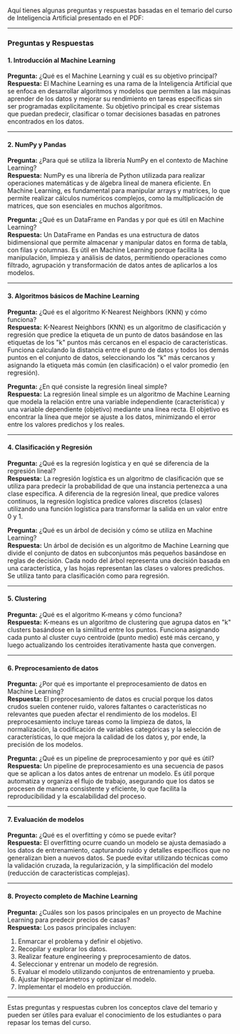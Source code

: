 Aquí tienes algunas preguntas y respuestas basadas en el temario del curso de Inteligencia Artificial presentado en el PDF:

---

### **Preguntas y Respuestas**

#### **1. Introducción al Machine Learning**
**Pregunta:** ¿Qué es el Machine Learning y cuál es su objetivo principal?  
**Respuesta:** El Machine Learning es una rama de la Inteligencia Artificial que se enfoca en desarrollar algoritmos y modelos que permiten a las máquinas aprender de los datos y mejorar su rendimiento en tareas específicas sin ser programadas explícitamente. Su objetivo principal es crear sistemas que puedan predecir, clasificar o tomar decisiones basadas en patrones encontrados en los datos.

---

#### **2. NumPy y Pandas**
**Pregunta:** ¿Para qué se utiliza la librería NumPy en el contexto de Machine Learning?  
**Respuesta:** NumPy es una librería de Python utilizada para realizar operaciones matemáticas y de álgebra lineal de manera eficiente. En Machine Learning, es fundamental para manipular arrays y matrices, lo que permite realizar cálculos numéricos complejos, como la multiplicación de matrices, que son esenciales en muchos algoritmos.

**Pregunta:** ¿Qué es un DataFrame en Pandas y por qué es útil en Machine Learning?  
**Respuesta:** Un DataFrame en Pandas es una estructura de datos bidimensional que permite almacenar y manipular datos en forma de tabla, con filas y columnas. Es útil en Machine Learning porque facilita la manipulación, limpieza y análisis de datos, permitiendo operaciones como filtrado, agrupación y transformación de datos antes de aplicarlos a los modelos.

---

#### **3. Algoritmos básicos de Machine Learning**
**Pregunta:** ¿Qué es el algoritmo K-Nearest Neighbors (KNN) y cómo funciona?  
**Respuesta:** K-Nearest Neighbors (KNN) es un algoritmo de clasificación y regresión que predice la etiqueta de un punto de datos basándose en las etiquetas de los "k" puntos más cercanos en el espacio de características. Funciona calculando la distancia entre el punto de datos y todos los demás puntos en el conjunto de datos, seleccionando los "k" más cercanos y asignando la etiqueta más común (en clasificación) o el valor promedio (en regresión).

**Pregunta:** ¿En qué consiste la regresión lineal simple?  
**Respuesta:** La regresión lineal simple es un algoritmo de Machine Learning que modela la relación entre una variable independiente (característica) y una variable dependiente (objetivo) mediante una línea recta. El objetivo es encontrar la línea que mejor se ajuste a los datos, minimizando el error entre los valores predichos y los reales.

---

#### **4. Clasificación y Regresión**
**Pregunta:** ¿Qué es la regresión logística y en qué se diferencia de la regresión lineal?  
**Respuesta:** La regresión logística es un algoritmo de clasificación que se utiliza para predecir la probabilidad de que una instancia pertenezca a una clase específica. A diferencia de la regresión lineal, que predice valores continuos, la regresión logística predice valores discretos (clases) utilizando una función logística para transformar la salida en un valor entre 0 y 1.

**Pregunta:** ¿Qué es un árbol de decisión y cómo se utiliza en Machine Learning?  
**Respuesta:** Un árbol de decisión es un algoritmo de Machine Learning que divide el conjunto de datos en subconjuntos más pequeños basándose en reglas de decisión. Cada nodo del árbol representa una decisión basada en una característica, y las hojas representan las clases o valores predichos. Se utiliza tanto para clasificación como para regresión.

---

#### **5. Clustering**
**Pregunta:** ¿Qué es el algoritmo K-means y cómo funciona?  
**Respuesta:** K-means es un algoritmo de clustering que agrupa datos en "k" clusters basándose en la similitud entre los puntos. Funciona asignando cada punto al cluster cuyo centroide (punto medio) esté más cercano, y luego actualizando los centroides iterativamente hasta que convergen.

---

#### **6. Preprocesamiento de datos**
**Pregunta:** ¿Por qué es importante el preprocesamiento de datos en Machine Learning?  
**Respuesta:** El preprocesamiento de datos es crucial porque los datos crudos suelen contener ruido, valores faltantes o características no relevantes que pueden afectar el rendimiento de los modelos. El preprocesamiento incluye tareas como la limpieza de datos, la normalización, la codificación de variables categóricas y la selección de características, lo que mejora la calidad de los datos y, por ende, la precisión de los modelos.

**Pregunta:** ¿Qué es un pipeline de preprocesamiento y por qué es útil?  
**Respuesta:** Un pipeline de preprocesamiento es una secuencia de pasos que se aplican a los datos antes de entrenar un modelo. Es útil porque automatiza y organiza el flujo de trabajo, asegurando que los datos se procesen de manera consistente y eficiente, lo que facilita la reproducibilidad y la escalabilidad del proceso.

---

#### **7. Evaluación de modelos**
**Pregunta:** ¿Qué es el overfitting y cómo se puede evitar?  
**Respuesta:** El overfitting ocurre cuando un modelo se ajusta demasiado a los datos de entrenamiento, capturando ruido y detalles específicos que no generalizan bien a nuevos datos. Se puede evitar utilizando técnicas como la validación cruzada, la regularización, y la simplificación del modelo (reducción de características complejas).

---

#### **8. Proyecto completo de Machine Learning**
**Pregunta:** ¿Cuáles son los pasos principales en un proyecto de Machine Learning para predecir precios de casas?  
**Respuesta:** Los pasos principales incluyen:  
1. Enmarcar el problema y definir el objetivo.  
2. Recopilar y explorar los datos.  
3. Realizar feature engineering y preprocesamiento de datos.  
4. Seleccionar y entrenar un modelo de regresión.  
5. Evaluar el modelo utilizando conjuntos de entrenamiento y prueba.  
6. Ajustar hiperparámetros y optimizar el modelo.  
7. Implementar el modelo en producción.

---

Estas preguntas y respuestas cubren los conceptos clave del temario y pueden ser útiles para evaluar el conocimiento de los estudiantes o para repasar los temas del curso.